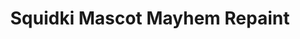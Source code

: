 ---
slug: squidki-mascot-mayhem-repaint
title: Squidki Mascot Mayhem Repaint
description: "Squidki Mascot Mayhem Repaint is an exciting online game. Play for free directly in your browser!"
icon: /images/new_mods/Sprunki Mascot Mayhem Repaint.png
url: https://wowtbc.net/sprunkin/sprunki-mascot/index.html
previewImage: /images/new_mods/Sprunki Mascot Mayhem Repaint.png
type: new mods

# SEO配置
seo:
  title: "Squidki Mascot Mayhem Repaint - Play Free Online Game | Fun Browser Games"
  description: "Squidki Mascot Mayhem Repaint - Play this fun online game for free in your browser. No download required!"
  ogImage: "/images/new_mods/Sprunki Mascot Mayhem Repaint.png"
  keywords: "squidki-mascot-mayhem-repaint, online game, browser game, free game, new mods game, play online"

videoUrls:
  - https://www.youtube.com/embed/example1
  - https://www.youtube.com/embed/example2

whyPlay:
  title: "Why Play Squidki Mascot Mayhem Repaint?"
  items:
    - "Immersive Gameplay: Squidki Mascot Mayhem Repaint offers an engaging and immersive gaming experience that will keep you entertained for hours"
    - "Challenging Levels: Test your skills with increasingly difficult challenges and obstacles"
    - "Beautiful Graphics: Enjoy stunning visuals and smooth animations that bring the game world to life"
    - "Regular Updates: New content and features are added regularly to keep the game fresh and exciting"
    - "Free to Play: Experience all the fun without spending a penny"
    - "Community Features: Connect with other players, share strategies, and compete for high scores"
    - "Cross-Platform: Play on any device with a web browser, no downloads required"

features:
  title: "Key Features of Squidki Mascot Mayhem Repaint"
  image: "/images/new_mods/Sprunki Mascot Mayhem Repaint.png"
  items:
    - "Intuitive Controls: Easy to learn controls make Squidki Mascot Mayhem Repaint accessible for players of all skill levels"
    - "Multiple Game Modes: Enjoy various gameplay options that provide different challenges and experiences"
    - "Character Customization: Personalize your gaming experience with unique characters and items"
    - "Achievement System: Complete special tasks to earn rewards and recognition"
    - "Leaderboards: Compete with players worldwide and see who can achieve the highest scores"

characteristics:
  title: "Game Characteristics"
  image: "/images/new_mods/Sprunki Mascot Mayhem Repaint.png"
  items:
    - "Genre: New mods game with elements of strategy and skill"
    - "Difficulty: Suitable for both casual gamers and those seeking a challenge"
    - "Play Time: Quick sessions or extended gameplay, depending on your preference"
    - "Art Style: Vibrant and engaging visuals that enhance the gaming experience"
    - "Sound Design: Immersive audio that complements the gameplay perfectly"

info: "Squidki Mascot Mayhem Repaint is an exciting online game that offers players a unique and engaging gaming experience. With its intuitive controls, stunning visuals, and challenging gameplay, Squidki Mascot Mayhem Repaint provides hours of entertainment for players of all ages and skill levels. Whether you're looking for a quick gaming session during a break or an extended play session, Squidki Mascot Mayhem Repaint delivers an immersive experience that will keep you coming back for more. The game features multiple levels of increasing difficulty, ensuring that players are constantly challenged as they progress. With regular updates adding new content and features, Squidki Mascot Mayhem Repaint remains fresh and exciting, providing endless entertainment options for its growing community of players."

howToPlayIntro: "Welcome to Squidki Mascot Mayhem Repaint! This guide will walk you through the basics and help you master the game. Whether you're a beginner or looking to improve your skills, these tips and instructions will enhance your gaming experience."

howToPlaySteps:
  - title: "Getting Started"
    description: "Begin your Squidki Mascot Mayhem Repaint adventure by familiarizing yourself with the controls. Use your keyboard or mouse to navigate through the game interface. The tutorial will guide you through the basic mechanics and help you understand the objectives."
  - title: "Understanding the Objectives"
    description: "In Squidki Mascot Mayhem Repaint, your main goal is to progress through levels by completing specific objectives. Each level presents unique challenges that require different strategies and approaches."
  - title: "Mastering the Controls"
    description: "Practice using the controls to improve your precision and reaction time. Squidki Mascot Mayhem Repaint requires quick reflexes and strategic thinking to overcome obstacles and defeat opponents."
  - title: "Utilizing Power-ups"
    description: "Collect power-ups throughout the game to enhance your abilities and overcome difficult challenges. Each power-up offers unique advantages that can be crucial for success."
  - title: "Developing Strategies"
    description: "As you progress in Squidki Mascot Mayhem Repaint, develop effective strategies for different scenarios. Analyze patterns, anticipate challenges, and adapt your approach to maximize your performance."

faq:
  title: "Frequently Asked Questions about Squidki Mascot Mayhem Repaint"
  items:
    - question: "Is Squidki Mascot Mayhem Repaint free to play?"
      answer: "Yes, Squidki Mascot Mayhem Repaint is completely free to play directly in your web browser. No downloads or purchases are required to enjoy the full game experience."
    - question: "Can I play Squidki Mascot Mayhem Repaint on mobile devices?"
      answer: "Yes, Squidki Mascot Mayhem Repaint is optimized for both desktop and mobile play. You can enjoy the game on any device with a web browser and internet connection."
    - question: "Are there any in-game purchases?"
      answer: "While Squidki Mascot Mayhem Repaint is free to play, there may be optional in-game purchases available for cosmetic items or additional features that don't affect core gameplay."
    - question: "How often is Squidki Mascot Mayhem Repaint updated?"
      answer: "The developers regularly update Squidki Mascot Mayhem Repaint with new content, features, and improvements based on player feedback and game performance."
    - question: "Can I play Squidki Mascot Mayhem Repaint offline?"
      answer: "Currently, Squidki Mascot Mayhem Repaint requires an internet connection to play as it's a browser-based online game."
    - question: "Is Squidki Mascot Mayhem Repaint suitable for children?"
      answer: "Yes, Squidki Mascot Mayhem Repaint is designed to be family-friendly and suitable for players of all ages."
    - question: "How do I report bugs or issues?"
      answer: "If you encounter any problems while playing Squidki Mascot Mayhem Repaint, you can report them through the game's support page or contact the developers directly through their website."
    - question: "Still Have Questions?"
      answer: "If you have additional questions about Squidki Mascot Mayhem Repaint that aren't covered in this FAQ, please visit our support center or contact our customer service team for assistance."
---